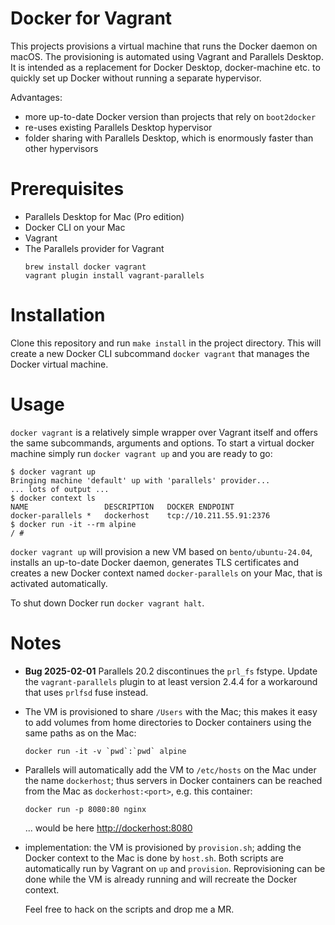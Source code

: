 # Docker for Vagrant

This projects provisions a virtual machine that runs the Docker daemon
on macOS. The provisioning is automated using Vagrant and Parallels
Desktop. It is intended as a replacement for Docker Desktop,
docker-machine etc. to quickly set up Docker without running a
separate hypervisor.

Advantages:

- more up-to-date Docker version than projects that rely on
    `boot2docker`
- re-uses existing Parallels Desktop hypervisor
- folder sharing with Parallels Desktop, which is enormously faster
  than other hypervisors

# Prerequisites

- Parallels Desktop for Mac (Pro edition)
- Docker CLI on your Mac
- Vagrant
- The Parallels provider for Vagrant
  ``` shell
  brew install docker vagrant
  vagrant plugin install vagrant-parallels
  ```

# Installation

Clone this repository and run `make install` in the project
directory. This will create a new Docker CLI subcommand `docker
vagrant` that manages the Docker virtual machine.

# Usage

`docker vagrant` is a relatively simple wrapper over Vagrant itself
and offers the same subcommands, arguments and options. To start a
virtual docker machine simply run `docker vagrant up` and you are
ready to go:

``` shell
$ docker vagrant up
Bringing machine 'default' up with 'parallels' provider...
... lots of output ...
$ docker context ls
NAME                 DESCRIPTION   DOCKER ENDPOINT
docker-parallels *   dockerhost    tcp://10.211.55.91:2376
$ docker run -it --rm alpine
/ # 
```

`docker vagrant up` will provision a new VM based on
`bento/ubuntu-24.04`, installs an up-to-date Docker daemon, generates
TLS certificates and creates a new Docker context named
`docker-parallels` on your Mac, that is activated automatically.

To shut down Docker run `docker vagrant halt`.

# Notes

-   **Bug 2025-02-01** Parallels 20.2 discontinues the `prl_fs`
    fstype. Update the `vagrant-parallels` plugin to at least version
    2.4.4 for a workaround that uses `prlfsd` fuse instead.
-   The VM is provisioned to share `/Users` with the Mac; this makes
    it easy to add volumes from home directories to Docker containers
    using the same paths as on the Mac:
    ``` shell
    docker run -it -v `pwd`:`pwd` alpine
    ```
-   Parallels will automatically add the VM to `/etc/hosts` on the Mac
    under the name `dockerhost`; thus servers in Docker containers can
    be reached from the Mac as `dockerhost:<port>`, e.g. this container:
    ``` shell
    docker run -p 8080:80 nginx
    ```
    ... would be here <http://dockerhost:8080>
-   implementation: the VM is provisioned by `provision.sh`; adding the
    Docker context to the Mac is done by `host.sh`. Both scripts are
    automatically run by Vagrant on `up` and `provision`. Reprovisioning
    can be done while the VM is already running and will recreate the
    Docker context.

    Feel free to hack on the scripts and drop me a MR.
